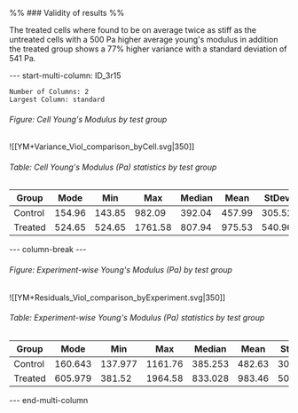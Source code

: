 
%% ### Validity of results %%

The treated cells where found to be on average twice as stiff as the untreated cells with a 500 Pa higher average young's modulus in addition the treated group shows a 77% higher variance with a standard deviation of 541 Pa.  


--- start-multi-column: ID_3r15
```column-settings
Number of Columns: 2
Largest Column: standard
```


###### Figure: Cell Young's Modulus by test group

![[YM+Variance_Viol_comparison_byCell.svg|350]]

###### Table: Cell Young's Modulus (Pa) statistics by test group

| Group   | Mode   | Min    | Max     | Median | Mean   | StDev  |
| ------- | ------ | ------ | ------- | ------ | ------ | ------ |
| Control | 154.96 | 143.85 | 982.09  | 392.04 | 457.99 | 305.52 |
| Treated | 524.65 | 524.65 | 1761.58 | 807.94 | 975.53 | 540.96 |


--- column-break ---


###### Figure: Experiment-wise Young's Modulus (Pa) by test group

![[YM+Residuals_Viol_comparison_byExperiment.svg|350]]

###### Table: Experiment-wise Young's Modulus (Pa) statistics by test group

| Group   | Mode    | Min     | Max     | Median  | Mean   | StDev  |
| ------- | ------- | ------- | ------- | ------- | ------ | ------ |
| Control | 160.643 | 137.977 | 1161.76 | 385.253 | 482.63 | 301.24 |
| Treated | 605.979 | 381.52  | 1964.58 | 833.028 | 983.46 | 506.70 |


--- end-multi-column

